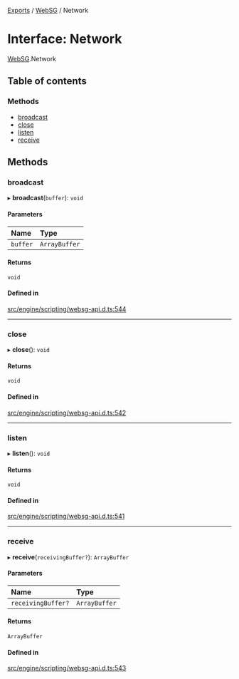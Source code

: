 [Exports](../modules.md) / [WebSG](../modules/websg) / Network

# Interface: Network

[WebSG](../modules/WebSG.md).Network

## Table of contents

### Methods

- [broadcast](WebSG.Network.md#broadcast)
- [close](WebSG.Network.md#close)
- [listen](WebSG.Network.md#listen)
- [receive](WebSG.Network.md#receive)

## Methods

### broadcast

▸ **broadcast**(`buffer`): `void`

#### Parameters

| Name     | Type          |
| :------- | :------------ |
| `buffer` | `ArrayBuffer` |

#### Returns

`void`

#### Defined in

[src/engine/scripting/websg-api.d.ts:544](https://github.com/matrix-org/thirdroom/blob/1005fb3d/src/engine/scripting/websg-api.d.ts#L544)

---

### close

▸ **close**(): `void`

#### Returns

`void`

#### Defined in

[src/engine/scripting/websg-api.d.ts:542](https://github.com/matrix-org/thirdroom/blob/1005fb3d/src/engine/scripting/websg-api.d.ts#L542)

---

### listen

▸ **listen**(): `void`

#### Returns

`void`

#### Defined in

[src/engine/scripting/websg-api.d.ts:541](https://github.com/matrix-org/thirdroom/blob/1005fb3d/src/engine/scripting/websg-api.d.ts#L541)

---

### receive

▸ **receive**(`receivingBuffer?`): `ArrayBuffer`

#### Parameters

| Name               | Type          |
| :----------------- | :------------ |
| `receivingBuffer?` | `ArrayBuffer` |

#### Returns

`ArrayBuffer`

#### Defined in

[src/engine/scripting/websg-api.d.ts:543](https://github.com/matrix-org/thirdroom/blob/1005fb3d/src/engine/scripting/websg-api.d.ts#L543)
